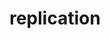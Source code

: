 ---
layout: landing_page
sidebar: qq_cli_command_reference_sidebar
summary: Listing of commands for replication
title: replication
zendesk_source: qq CLI Command Guide

---